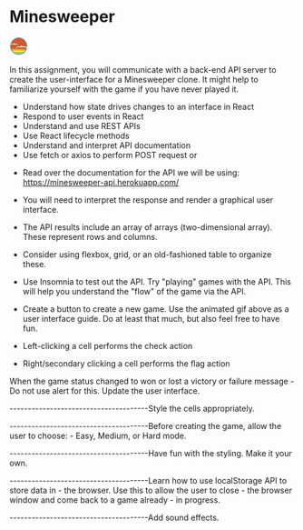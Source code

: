 # Minesweeper

![SDG](./docs/button.png)

<!-- \*\* Fix the margin between the main and the board in CSS so that it only adjusts when more squares are added -->

<!-------------------------------------------------------------------------------------->

In this assignment, you will communicate with a back-end API server to create the user-interface for a Minesweeper clone. It might help to familiarize yourself with the game if you have never played it.

<!-- Objectives -->

- Understand how state drives changes to an interface in React
- Respond to user events in React
- Understand and use REST APIs
- Use React lifecycle methods
- Understand and interpret API documentation
- Use fetch or axios to perform POST request or

<!-- Requirements: -->

- Read over the documentation for the API we will be using: https://minesweeper-api.herokuapp.com/

- You will need to interpret the response and render a graphical user interface.
- The API results include an array of arrays (two-dimensional array). These represent rows and columns.
- Consider using flexbox, grid, or an old-fashioned table to organize these.

- Use Insomnia to test out the API. Try "playing" games with the API. This will help you understand the "flow" of the game via the API.

<!-------------------------------------------------------------------------------------->

<!-- Explorer Mode: -->

<!-- DONE -->

- Create a button to create a new game. Use the animated gif above as a user interface guide. Do at least that much, but also feel free to have fun.

<!-- DONE -->

- Left-clicking a cell performs the check action

<!-- DONE -->

- Right/secondary clicking a cell performs the flag action

<!-- DONE -->

When the game status changed to won or lost a victory or failure message - Do not use alert for this. Update the user interface.

--------------------------------------Style the cells appropriately.

<!-------------------------------------------------------------------------------------->

<!-- Adventure Mode: -->

--------------------------------------Before creating the game, allow the user to choose: - Easy, Medium, or Hard mode.

--------------------------------------Have fun with the styling. Make it your own.

<!-------------------------------------------------------------------------------------->

<!-- Epic Mode: -->

--------------------------------------Learn how to use localStorage API to store data in - the browser. Use this to allow the user to close - the browser window and come back to a game already - in progress.

--------------------------------------Add sound effects.
